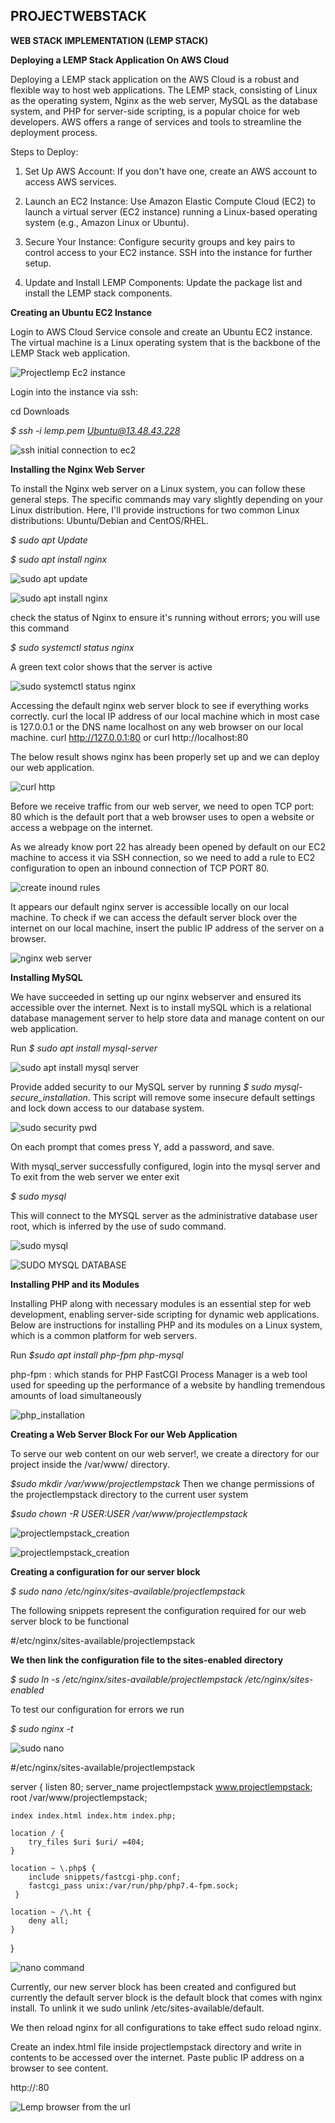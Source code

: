 ## PROJECTWEBSTACK
**WEB STACK IMPLEMENTATION (LEMP STACK)**

**Deploying a LEMP Stack Application On AWS Cloud**

Deploying a LEMP stack application on the AWS Cloud is a robust and flexible way to host web applications. The LEMP stack, consisting of Linux as the operating system, Nginx as the web server, MySQL as the database system, and PHP for server-side scripting, is a popular choice for web developers. AWS offers a range of services and tools to streamline the deployment process.

Steps to Deploy:

1. Set Up AWS Account: If you don't have one, create an AWS account to access AWS services.

2. Launch an EC2 Instance: Use Amazon Elastic Compute Cloud (EC2) to launch a virtual server (EC2 instance) running a Linux-based operating system (e.g., Amazon Linux or Ubuntu).

3. Secure Your Instance: Configure security groups and key pairs to control access to your EC2 instance. SSH into the instance for further setup.

4. Update and Install LEMP Components: Update the package list and install the LEMP stack components.

**Creating an Ubuntu EC2 Instance**

Login to AWS Cloud Service console and create an Ubuntu EC2 instance. The virtual machine is a Linux operating system that is the backbone of the LEMP Stack web application.

![Projectlemp Ec2 instance](https://github.com/Ukdav/PROJECTWEBSTACK/assets/139593350/3be4774c-834c-4e05-8eda-6afbb5e2226e)

Login into the instance via ssh:

cd Downloads

*$ ssh -i lemp.pem Ubuntu@13.48.43.228*

![ssh initial connection to ec2](https://github.com/Ukdav/PROJECTWEBSTACK/assets/139593350/89c2f101-67e5-40c1-8bac-7d2f7c10b8d2)

**Installing the Nginx Web Server**

To install the Nginx web server on a Linux system, you can follow these general steps. The specific commands may vary slightly depending on your Linux distribution. Here, I'll provide instructions for two common Linux distributions: Ubuntu/Debian and CentOS/RHEL.

*$ sudo apt Update*

*$ sudo apt install nginx*

![sudo apt update](https://github.com/Ukdav/PROJECTWEBSTACK/assets/139593350/6f936da1-e23f-4810-a0bc-d923423de4aa)

![sudo apt install nginx](https://github.com/Ukdav/PROJECTWEBSTACK/assets/139593350/7a5c5c66-47bf-4145-bd07-4a8d0208feec)

check the status of Nginx to ensure it's running without errors; you will use this command

*$ sudo systemctl status nginx*

A green text color shows that the server is active

![sudo systemctl status nginx](https://github.com/Ukdav/PROJECTWEBSTACK/assets/139593350/759a09cf-c380-4d51-b887-db3333d8d176)

Accessing the default nginx web server block to see if everything works correctly. curl the local IP address of our local machine which in most case is 127.0.0.1 or the DNS name localhost on any web browser on our local machine.
curl http://127.0.0.1:80 or curl http://localhost:80

The below result shows nginx has been properly set up and we can deploy our web application.

![curl http](https://github.com/Ukdav/PROJECTWEBSTACK/assets/139593350/3e5dc227-68b0-4189-9fa4-5ff4e58add12)

Before we receive traffic from our web server, we need to open TCP port: 80 which is the default port that a web browser uses to open a website or access a webpage on the internet.

As we already know port 22 has already been opened by default on our EC2 machine to access it via SSH connection, so we need to add a rule to EC2 configuration to open an inbound connection of TCP PORT 80.

![create inound rules](https://github.com/Ukdav/PROJECTWEBSTACK/assets/139593350/8ee35398-af73-4f43-8bf8-622c35e8a6b2)

It appears our default nginx server is accessible locally on our local machine. To check if we can access the default server block over the internet on our local machine, insert the public IP address of the server on a browser.

![nginx web server](https://github.com/Ukdav/PROJECTWEBSTACK/assets/139593350/99e01fbe-58bc-47ca-b65e-94e22eff721b)

**Installing MySQL**

We have succeeded in setting up our nginx webserver and ensured its accessible over the internet. Next is to install mySQL which is a relational database management server to help store data and manage content on our web application.

Run *$ sudo apt install mysql-server*

![sudo apt install mysql server](https://github.com/Ukdav/PROJECTWEBSTACK/assets/139593350/15543f3b-7b43-4069-9157-75e1fb2e4ed3)

Provide added security to our MySQL server by running *$ sudo mysql-secure_installation*. This script will remove some insecure default settings and lock down access to our database system.

![sudo security pwd](https://github.com/Ukdav/PROJECTWEBSTACK/assets/139593350/7d317b2e-6dd6-4c41-b36f-36dae7954aeb)

On each prompt that comes press Y, add a password, and save.

With mysql_server successfully configured, login into the mysql server and To exit from the web server we enter exit

*$ sudo mysql*

This will connect to the MYSQL server as the administrative database user root, which is inferred by the use of sudo command.

![sudo mysql](https://github.com/Ukdav/PROJECTWEBSTACK/assets/139593350/9f957bb3-5e72-4d4a-bcd4-503333ceb06c)

![SUDO MYSQL DATABASE](https://github.com/Ukdav/PROJECTWEBSTACK/assets/139593350/329359b7-406c-4e70-8cc6-91fec1fdc84d)

**Installing PHP and its Modules**

Installing PHP along with necessary modules is an essential step for web development, enabling server-side scripting for dynamic web applications. Below are instructions for installing PHP and its modules on a Linux system, which is a common platform for web servers.

Run *$sudo apt install php-fpm php-mysql*

php-fpm : which stands for PHP FastCGI Process Manager is a web tool used for speeding up the performance of a website by handling tremendous amounts of load simultaneously

![php_installation](https://github.com/Ukdav/PROJECTWEBSTACK/assets/139593350/5262ff55-cfe7-4779-ac3f-6092fd180c6e)

**Creating a Web Server Block For our Web Application**

To serve our web content on our web server!, we create a directory for our project inside the /var/www/ directory.

*$sudo mkdir /var/www/projectlempstack* Then we change permissions of the projectlempstack directory to the current user system

*$sudo chown -R $USER:$USER /var/www/projectlempstack*

![projectlempstack_creation](https://github.com/Ukdav/PROJECTWEBSTACK/assets/139593350/84798636-8fcb-4115-b109-9c3229778beb)

![projectlempstack_creation](https://github.com/Ukdav/PROJECTWEBSTACK/assets/139593350/9e76766b-2881-4043-a45a-98ccb975998b)

**Creating a configuration for our server block**

*$ sudo nano /etc/nginx/sites-available/projectlempstack*

The following snippets represent the configuration required for our web server block to be functional

#/etc/nginx/sites-available/projectlempstack

**We then link the configuration file to the sites-enabled directory**

*$ sudo ln -s /etc/nginx/sites-available/projectlempstack /etc/nginx/sites-enabled*

To test our configuration for errors we run

*$ sudo nginx -t*

![sudo nano](https://github.com/Ukdav/PROJECTWEBSTACK/assets/139593350/d6fb8d7d-6ce3-4262-b190-5a5a09e553d6)

#/etc/nginx/sites-available/projectlempstack

server {
    listen 80;
    server_name projectlempstack www.projectlempstack;
    root /var/www/projectlempstack;

    index index.html index.htm index.php;

    location / {
        try_files $uri $uri/ =404;
    }

    location ~ \.php$ {
        include snippets/fastcgi-php.conf;
        fastcgi_pass unix:/var/run/php/php7.4-fpm.sock;
     }

    location ~ /\.ht {
        deny all;
    }

}

![nano command](https://github.com/Ukdav/PROJECTWEBSTACK/assets/139593350/bff6c934-2cca-4c5c-b476-f1965db1a514)

Currently, our new server block has been created and configured but currently the default server block is the default block that comes with nginx install. To unlink it we sudo unlink /etc/sites-available/default.

We then reload nginx for all configurations to take effect sudo reload nginx.

Create an index.html file inside projectlempstack directory and write in contents to be accessed over the internet. Paste public IP address on a browser to see content.

http://<public-ip>:80

![Lemp browser from the url](https://github.com/Ukdav/PROJECTWEBSTACK/assets/139593350/67478f27-c3dc-4340-88cf-db6873e555f1)








































